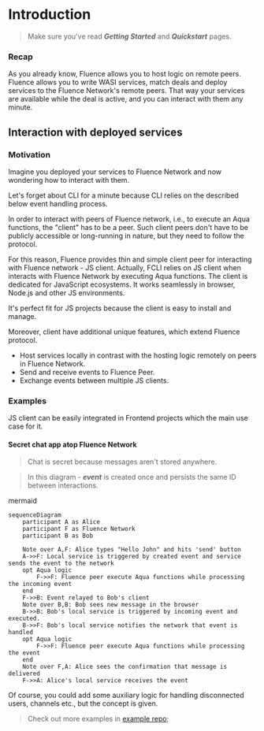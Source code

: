 # Introduction

> Make sure you've read ***Getting Started*** and ***Quickstart*** pages.

### Recap

As you already know, Fluence allows you to host logic on remote peers.
Fluence allows you to write WASI services, match deals and deploy services to the Fluence Network's remote peers. That way your services are available while the deal is active, and you can interact with them any minute.

## Interaction with deployed services

### Motivation
Imagine you deployed your services to Fluence Network and now wondering how to interact with them.

Let's forget about CLI for a minute because CLI relies on the described below event handling process.

In order to interact with peers of Fluence network, i.e., to execute an Aqua functions, the "client" has to be a peer.
Such client peers don't have to be publicly accessible or long-running in nature, but they need to follow the protocol.

For this reason, Fluence provides thin and simple client peer for interacting with Fluence network - JS client.
Actually, FCLI relies on JS client when interacts with Fluence Network by executing Aqua functions.
The client is dedicated for JavaScript ecosystems. It works seamlessly in browser, Node.js and other JS environments.

It's perfect fit for JS projects because the client is easy to install and manage.

Moreover, client have additional unique features, which extend Fluence protocol.

- Host services locally in contrast with the hosting logic remotely on peers in Fluence Network.
- Send and receive events to Fluence Peer.
- Exchange events between multiple JS clients.

### Examples

JS client can be easily integrated in Frontend projects which the main use case for it.

#### Secret chat app atop Fluence Network

> Chat is secret because messages aren't stored anywhere.

> In this diagram - ***event*** is created once and persists the same ID between interactions.

mermaid
```mermaid
sequenceDiagram
    participant A as Alice
    participant F as Fluence Network
    participant B as Bob

    Note over A,F: Alice types "Hello John" and hits 'send' button
    A->>F: Local service is triggered by created event and service sends the event to the network
    opt Aqua logic
        F->>F: Fluence peer execute Aqua functions while processing the incoming event
    end
    F->>B: Event relayed to Bob's client
    Note over B,B: Bob sees new message in the browser
    B->>B: Bob's local service is triggered by incoming event and executed.
    B->>F: Bob's local service notifies the network that event is handled
    opt Aqua logic
        F->>F: Fluence peer execute Aqua functions while processing the event
    end
    Note over F,A: Alice sees the confirmation that message is delivered
    F->>A: Alice's local service receives the event
```

Of course, you could add some auxiliary logic for handling disconnected users, channels etc., but the concept is given.

> Check out more examples in [example repo](https://github.com/fluencelabs/examples/tree/main/js-client-examples);

